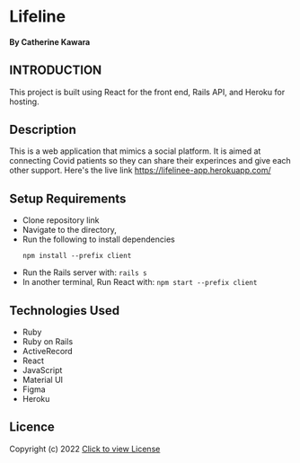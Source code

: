 # Lifeline

#### By Catherine Kawara

## INTRODUCTION

This project is built using React for the front end, Rails API, and Heroku for hosting.

## Description
This is a web application that mimics a social platform. It is aimed at connecting Covid patients so they can share their experinces and give each other support.
Here's the live link https://lifelinee-app.herokuapp.com/


## Setup Requirements
* Clone repository link
* Navigate to the directory,
* Run the following to install dependencies
    ```bundle install
    npm install --prefix client
* Run the Rails server with:
     ```rails s```
* In another terminal, Run React with:
     ```npm start --prefix client```

## Technologies Used
* Ruby
* Ruby on Rails
* ActiveRecord
* React
* JavaScript
* Material UI
* Figma
* Heroku



## Licence

Copyright (c) 2022 [Click to view License](https://github.com/CKawara/Lifeline/blob/main/LICENSE)

